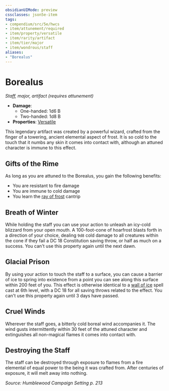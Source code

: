 ```yaml
---
obsidianUIMode: preview
cssclasses: json5e-item
tags:
- compendium/src/5e/hwcs
- item/attunement/required
- item/property/versatile
- item/rarity/artifact
- item/tier/major
- item/wondrous/staff
aliases: 
- "Borealus"
---
```

# Borealus
*Staff, major, artifact (requires attunement)*  

- **Damage**:
  - One-handed: 1d6 B
  - Two-handed: 1d8 B
- **Properties**: [Versatile](/Systems/5e/rules/item-properties.md#Versatile)

This legendary artifact was created by a powerful wizard, crafted from the finger of a towering, ancient elemental aspect of frost. It is so cold to the touch that it numbs any skin it comes into contact with, although an attuned character is immune to this effect.

## Gifts of the Rime

As long as you are attuned to the Borealus, you gain the following benefits:

- You are resistant to fire damage  
- You are immune to cold damage  
- You learn the [ray of frost](/Systems/5e/spells/ray-of-frost.md) cantrip  

## Breath of Winter

While holding the staff you can use your action to unleash an icy-cold blizzard from your open mouth. A 100-foot-cone of hoarfrost blasts forth in a direction of your choice, dealing `9d8` cold damage to all creatures within the cone if they fail a DC 18 Constitution saving throw, or half as much on a success. You can't use this property again until the next dawn.

## Glacial Prison

By using your action to touch the staff to a surface, you can cause a barrier of ice to spring into existence from a point you can see along this surface within 200 feet of you. This effect is otherwise identical to a [wall of ice](/Systems/5e/spells/wall-of-ice.md) spell cast at 6th level, with a DC 18 for all saving throws related to the effect. You can't use this property again until 3 days have passed.

## Cruel Winds

Wherever the staff goes, a bitterly cold boreal wind accompanies it. The wind gusts intermittently within 30 feet of the attuned character and extinguishes all non-magical flames it comes into contact with.

## Destroying the Staff

The staff can be destroyed through exposure to flames from a fire elemental of equal power to the being it was crafted from. After centuries of exposure, it will melt away into nothing.

*Source: Humblewood Campaign Setting p. 213*